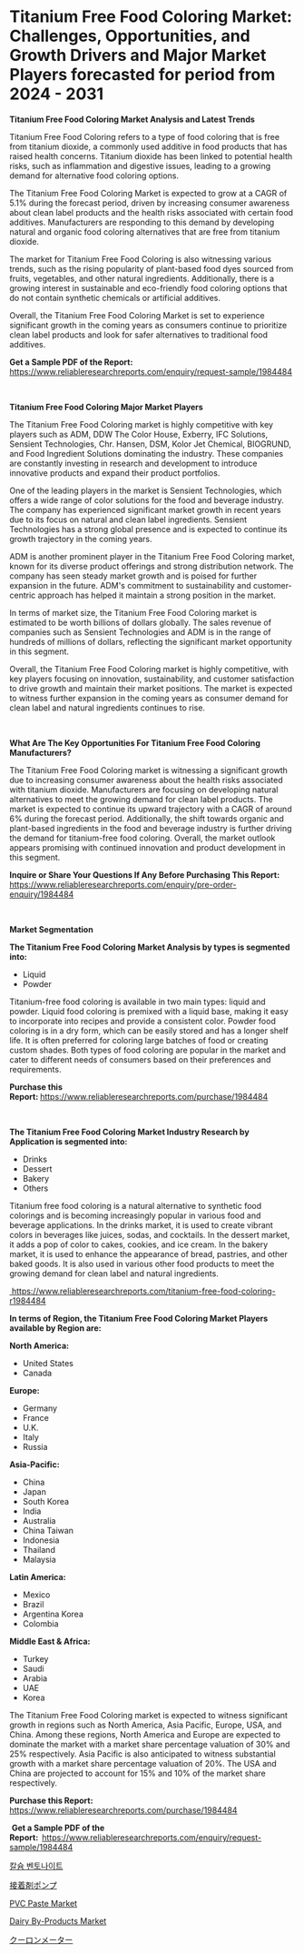 <p><h1>Titanium Free Food Coloring Market: Challenges, Opportunities, and Growth Drivers and Major Market Players forecasted for period from 2024 - 2031</h1></p><p><strong>Titanium Free Food Coloring Market Analysis and Latest Trends</strong></p>
<p><p>Titanium Free Food Coloring refers to a type of food coloring that is free from titanium dioxide, a commonly used additive in food products that has raised health concerns. Titanium dioxide has been linked to potential health risks, such as inflammation and digestive issues, leading to a growing demand for alternative food coloring options.</p><p>The Titanium Free Food Coloring Market is expected to grow at a CAGR of 5.1% during the forecast period, driven by increasing consumer awareness about clean label products and the health risks associated with certain food additives. Manufacturers are responding to this demand by developing natural and organic food coloring alternatives that are free from titanium dioxide.</p><p>The market for Titanium Free Food Coloring is also witnessing various trends, such as the rising popularity of plant-based food dyes sourced from fruits, vegetables, and other natural ingredients. Additionally, there is a growing interest in sustainable and eco-friendly food coloring options that do not contain synthetic chemicals or artificial additives.</p><p>Overall, the Titanium Free Food Coloring Market is set to experience significant growth in the coming years as consumers continue to prioritize clean label products and look for safer alternatives to traditional food additives.</p></p>
<p><strong>Get a Sample PDF of the Report:&nbsp;</strong> <a href="https://www.reliableresearchreports.com/enquiry/request-sample/1984484">https://www.reliableresearchreports.com/enquiry/request-sample/1984484</a></p>
<p>&nbsp;</p>
<p><strong>Titanium Free Food Coloring Major Market Players</strong></p>
<p><p>The Titanium Free Food Coloring market is highly competitive with key players such as ADM, DDW The Color House, Exberry, IFC Solutions, Sensient Technologies, Chr. Hansen, DSM, Kolor Jet Chemical, BIOGRUND, and Food Ingredient Solutions dominating the industry. These companies are constantly investing in research and development to introduce innovative products and expand their product portfolios.</p><p>One of the leading players in the market is Sensient Technologies, which offers a wide range of color solutions for the food and beverage industry. The company has experienced significant market growth in recent years due to its focus on natural and clean label ingredients. Sensient Technologies has a strong global presence and is expected to continue its growth trajectory in the coming years.</p><p>ADM is another prominent player in the Titanium Free Food Coloring market, known for its diverse product offerings and strong distribution network. The company has seen steady market growth and is poised for further expansion in the future. ADM's commitment to sustainability and customer-centric approach has helped it maintain a strong position in the market.</p><p>In terms of market size, the Titanium Free Food Coloring market is estimated to be worth billions of dollars globally. The sales revenue of companies such as Sensient Technologies and ADM is in the range of hundreds of millions of dollars, reflecting the significant market opportunity in this segment.</p><p>Overall, the Titanium Free Food Coloring market is highly competitive, with key players focusing on innovation, sustainability, and customer satisfaction to drive growth and maintain their market positions. The market is expected to witness further expansion in the coming years as consumer demand for clean label and natural ingredients continues to rise.</p></p>
<p>&nbsp;</p>
<p><strong>What Are The Key Opportunities For Titanium Free Food Coloring Manufacturers?</strong></p>
<p><p>The Titanium Free Food Coloring market is witnessing a significant growth due to increasing consumer awareness about the health risks associated with titanium dioxide. Manufacturers are focusing on developing natural alternatives to meet the growing demand for clean label products. The market is expected to continue its upward trajectory with a CAGR of around 6% during the forecast period. Additionally, the shift towards organic and plant-based ingredients in the food and beverage industry is further driving the demand for titanium-free food coloring. Overall, the market outlook appears promising with continued innovation and product development in this segment.</p></p>
<p><strong>Inquire or Share Your Questions If Any Before Purchasing This Report:</strong> <a href="https://www.reliableresearchreports.com/enquiry/pre-order-enquiry/1984484">https://www.reliableresearchreports.com/enquiry/pre-order-enquiry/1984484</a></p>
<p>&nbsp;</p>
<p><strong>Market Segmentation</strong></p>
<p><strong>The Titanium Free Food Coloring Market Analysis by types is segmented into:</strong></p>
<p><ul><li>Liquid</li><li>Powder</li></ul></p>
<p><p>Titanium-free food coloring is available in two main types: liquid and powder. Liquid food coloring is premixed with a liquid base, making it easy to incorporate into recipes and provide a consistent color. Powder food coloring is in a dry form, which can be easily stored and has a longer shelf life. It is often preferred for coloring large batches of food or creating custom shades. Both types of food coloring are popular in the market and cater to different needs of consumers based on their preferences and requirements.</p></p>
<p><strong>Purchase this Report:&nbsp;</strong><a href="https://www.reliableresearchreports.com/purchase/1984484">https://www.reliableresearchreports.com/purchase/1984484</a></p>
<p>&nbsp;</p>
<p><strong>The Titanium Free Food Coloring Market Industry Research by Application is segmented into:</strong></p>
<p><ul><li>Drinks</li><li>Dessert</li><li>Bakery</li><li>Others</li></ul></p>
<p><p>Titanium free food coloring is a natural alternative to synthetic food colorings and is becoming increasingly popular in various food and beverage applications. In the drinks market, it is used to create vibrant colors in beverages like juices, sodas, and cocktails. In the dessert market, it adds a pop of color to cakes, cookies, and ice cream. In the bakery market, it is used to enhance the appearance of bread, pastries, and other baked goods. It is also used in various other food products to meet the growing demand for clean label and natural ingredients.</p></p>
<p><a href="https://www.reliableresearchreports.com/titanium-free-food-coloring-r1984484">&nbsp;https://www.reliableresearchreports.com/titanium-free-food-coloring-r1984484</a></p>
<p><strong>In terms of Region, the Titanium Free Food Coloring Market Players available by Region are:</strong></p>
<p>
    <p> <strong> North America: </strong>
        <ul>
            <li>United States</li>
            <li>Canada</li>
        </ul>
        </p> 
    <p> <strong> Europe: </strong>
        <ul>
            <li>Germany</li>
            <li>France</li>
            <li>U.K.</li>
            <li>Italy</li>
            <li>Russia</li>
        </ul>
        </p> 
    <p> <strong> Asia-Pacific: </strong>
        <ul>
            <li>China</li>
            <li>Japan</li>
            <li>South Korea</li>
            <li>India</li>
            <li>Australia</li>
            <li>China Taiwan</li>
            <li>Indonesia</li>
            <li>Thailand</li>
            <li>Malaysia</li>
        </ul>
        </p> 
    <p> <strong> Latin America: </strong>
        <ul>
            <li>Mexico</li>
            <li>Brazil</li>
            <li>Argentina Korea</li>
            <li>Colombia</li>
        </ul>
        </p> 
    <p> <strong> Middle East & Africa: </strong>
        <ul>
            <li>Turkey</li>
            <li>Saudi</li>
            <li>Arabia</li>
            <li>UAE</li>
            <li>Korea</li>
        </ul>
    </p>
    </p>
<p><p>The Titanium Free Food Coloring market is expected to witness significant growth in regions such as North America, Asia Pacific, Europe, USA, and China. Among these regions, North America and Europe are expected to dominate the market with a market share percentage valuation of 30% and 25% respectively. Asia Pacific is also anticipated to witness substantial growth with a market share percentage valuation of 20%. The USA and China are projected to account for 15% and 10% of the market share respectively.</p></p>
<p><strong>Purchase this Report: </strong><a href="https://www.reliableresearchreports.com/purchase/1984484">https://www.reliableresearchreports.com/purchase/1984484</a></p>
<p>&nbsp;<strong>Get a Sample PDF of the Report:&nbsp;&nbsp;</strong><a href="https://www.reliableresearchreports.com/enquiry/request-sample/1984484">https://www.reliableresearchreports.com/enquiry/request-sample/1984484</a></p>
<p><strong></strong></p>
<p><p><a href="https://github.com/FelipeGrrady654556/Market-Research-Report-List-1/blob/main/199055918300.md">칼슘 벤토나이트</a></p><p><a href="https://medium.com/@phillipbarnett65/%E6%8E%A5%E7%9D%80%E5%89%A4%E3%83%9D%E3%83%B3%E3%83%97%E5%B8%82%E5%A0%B4-2031%E5%B9%B4%E3%81%BE%E3%81%A7%E3%81%AE%E6%88%90%E5%8A%9F%E3%81%99%E3%82%8B%E3%83%93%E3%82%B8%E3%83%8D%E3%82%B9%E6%88%A6%E7%95%A5%E3%81%AE%E9%8D%B5-fe2aab89632a">接着剤ポンプ</a></p><p><a href="https://issuu.com/reportprime-2/docs/pvc-paste-market-size-2030.pptx">PVC Paste Market</a></p><p><a href="https://github.com/wwwkeltoum/Market-Research-Report-List-2/blob/main/dairy-by-products-market.md">Dairy By-Products Market</a></p><p><a href="https://github.com/nemesis2824/Market-Research-Report-List-1/blob/main/784781719954.md">クーロンメーター</a></p></p>